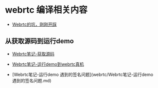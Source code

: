 # webrtc 编译相关内容


* [Webrtc的坑，刚刚开踩](webrtc/webrtc的坑，刚刚开踩.md)

## 从获取源码到运行demo

* [Webrtc笔记-获取源码](webrtc/Webrtc笔记-获取源码.md)

* [Webrtc笔记-运行demo到webrtc真机](webrtc/Webrtc笔记-运行demo到webrtc真机.md)

* [Webrtc笔记-运行demo 遇到的签名问题](webrtc/Webrtc笔记-运行demo 遇到的签名问题.md)

